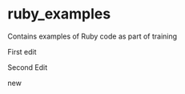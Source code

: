 ruby_examples
=============

Contains examples of Ruby code as part of training

First edit

Second Edit

new
